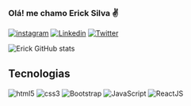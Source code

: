 ### Olá! me chamo Erick Silva ✌️<br>

[![instagram](https://img.shields.io/badge/Instagram-E4405F?style=for-the-badge&logo=instagram&logoColor=white)](https://www.instagram.com/eiericksilva/)
[![Linkedin](https://img.shields.io/badge/LinkedIn-0077B5?style=for-the-badge&logo=linkedin&logoColor=white)](https://www.linkedin.com/in/eiericksilva/)
[![Twitter](https://img.shields.io/badge/Twitter-1DA1F2?style=for-the-badge&logo=twitter&logoColor=white)](https://twitter.com/eiericksilva)

![Erick GitHub stats](https://github-readme-stats.vercel.app/api?username=eiericksilva&show_icons=true&theme=dark)

## Tecnologias 
<div>
    <img align="center" src="https://img.shields.io/badge/HTML5-E34F26?style=for-the-badge&logo=html5&logoColor=white" alt="html5">
    <img align="center" src="https://img.shields.io/badge/CSS3-1572B6?style=for-the-badge&logo=css3&logoColor=white" alt="css3">
    <img align="center" src="https://img.shields.io/badge/Bootstrap-563D7C?style=for-the-badge&logo=bootstrap&logoColor=white" alt="Bootstrap">
    <img align="center" src="https://img.shields.io/badge/JavaScript-323330?style=for-the-badge&logo=javascript&logoColor=F7DF1E" alt="JavaScript">
    <img align="center" src="https://img.shields.io/badge/React-20232A?style=for-the-badge&logo=react&logoColor=61DAFB" alt="ReactJS">
    
</div>

